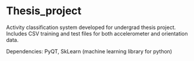 Thesis_project
==============

Activity classification system developed for undergrad thesis project. Includes CSV training and test files for both accelerometer and orientation data.

Dependencies: PyQT, SkLearn (machine learning library for python)
